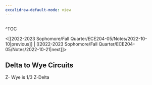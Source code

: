 ```yaml
---
excalidraw-default-mode: view
---
```



```toc

```
^TOC

<[[2022-2023 Sophomore/Fall Quarter/ECE204-05/Notes/2022-10-10|previous]] | [[2022-2023 Sophomore/Fall Quarter/ECE204-05/Notes/2022-10-21|next]]>

## Delta to Wye Circuits

Z- Wye is $1/3$ Z-Delta